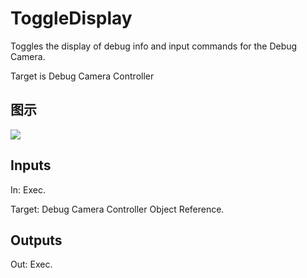# ToggleDisplay

Toggles the display of debug info and input commands for the Debug Camera.

Target is Debug Camera Controller

## 图示

![]($-20221218-18413188.png)

## Inputs

In: Exec.

Target: Debug Camera Controller Object Reference.  

## Outputs

Out: Exec.

